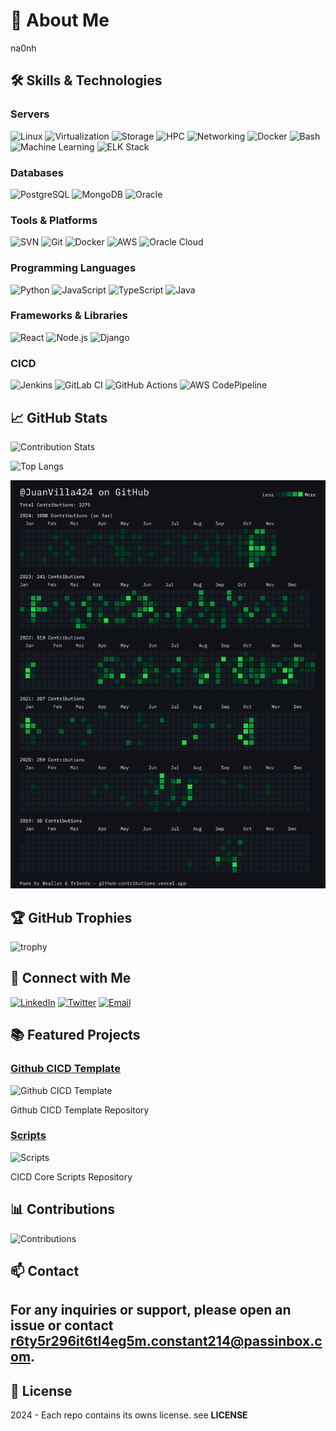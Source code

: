 # 🚀 About Me

na0nh

## 🛠️ Skills & Technologies

### Servers

![Linux](https://img.shields.io/badge/Linux-FCC624?style=for-the-badge&logo=linux&logoColor=black)
![Virtualization](https://img.shields.io/badge/Virtualization-183A61?style=for-the-badge&logo=virtualbox&logoColor=white)
![Storage](https://img.shields.io/badge/STORAGE-4B0082?style=for-the-badge&logo=database&logoColor=white)
![HPC](https://img.shields.io/badge/HPC-000000?style=for-the-badge&logo=supercomputer&logoColor=white)
![Networking](https://img.shields.io/badge/Networking-200003?style=for-the-badge&logo=globe&logoColor=white)
![Docker](https://img.shields.io/badge/Docker-2496ED?style=for-the-badge&logo=docker&logoColor=white)
![Bash](https://img.shields.io/badge/Bash-4EAA25?style=for-the-badge&logo=gnu-bash&logoColor=white)
![Machine Learning](https://img.shields.io/badge/Machine%20Learning-FF6F00?style=for-the-badge&logo=TensorFlow&logoColor=white)
![ELK Stack](https://img.shields.io/badge/ELK%20Stack-F7931E?style=for-the-badge&logo=Elastic&logoColor=white)

### Databases

![PostgreSQL](https://img.shields.io/badge/PostgreSQL-336791?style=for-the-badge&logo=postgresql&logoColor=white)
![MongoDB](https://img.shields.io/badge/MongoDB-47A248?style=for-the-badge&logo=mongodb&logoColor=white)
![Oracle](https://img.shields.io/badge/Oracle-FF0000?style=for-the-badge&logo=oracle&logoColor=white)

### Tools & Platforms

![SVN](https://img.shields.io/badge/SVN-FFFFFF?style=for-the-badge&logo=subversion&logoColor=blue)
![Git](https://img.shields.io/badge/Git-F05032?style=for-the-badge&logo=git&logoColor=white)
![Docker](https://img.shields.io/badge/Docker-2496ED?style=for-the-badge&logo=docker&logoColor=white)
![AWS](https://img.shields.io/badge/AWS-FF9900?style=for-the-badge&logo=amazon-aws&logoColor=white)
![Oracle Cloud](https://img.shields.io/badge/Oracle%20Cloud-FF0000?style=for-the-badge&logo=oracle&logoColor=white)

### Programming Languages

![Python](https://img.shields.io/badge/Python-3670A0?style=for-the-badge&logo=python&logoColor=ffdd54)
![JavaScript](https://img.shields.io/badge/JavaScript-323330?style=for-the-badge&logo=javascript&logoColor=F7DF1E)
![TypeScript](https://img.shields.io/badge/TypeScript-3178C6?style=for-the-badge&logo=typescript&logoColor=white)
![Java](https://img.shields.io/badge/Java-007396?style=for-the-badge&logo=java&logoColor=white)

### Frameworks & Libraries

![React](https://img.shields.io/badge/React-20232A?style=for-the-badge&logo=react&logoColor=61DAFB)
![Node.js](https://img.shields.io/badge/Node.js-339933?style=for-the-badge&logo=nodedotjs&logoColor=white)
![Django](https://img.shields.io/badge/Django-092E20?style=for-the-badge&logo=django&logoColor=green)

### CICD

![Jenkins](https://img.shields.io/badge/Jenkins-D24939?style=for-the-badge&logo=jenkins&logoColor=white)
![GitLab CI](https://img.shields.io/badge/GitLab%20CI-FCA121?style=for-the-badge&logo=gitlab&logoColor=white)
![GitHub Actions](https://img.shields.io/badge/GitHub%20Actions-2088FF?style=for-the-badge&logo=github-actions&logoColor=white)
![AWS CodePipeline](https://img.shields.io/badge/AWS-CodePipeline-1E90FF?style=for-the-badge&logo=amazon-aws&logoColor=white)

## 📈 GitHub Stats

![Contribution Stats](https://github-contribution-stats.vercel.app/api/?username=JuanVilla424)

![Top Langs](https://github-readme-stats.vercel.app/api/top-langs/?username=JuanVilla424&layout=compact&theme=radical)

![Commits Github Activity Graph](static/images/contributions.png)

## 🏆 GitHub Trophies

![trophy](https://github-profile-trophy.vercel.app/?username=JuanVilla424&theme=radical)

## 🔗 Connect with Me

[![LinkedIn](https://img.shields.io/badge/LinkedIn-%230077B5.svg?style=for-the-badge&logo=linkedin&logoColor=white)](https://www.linkedin.com/in/[your-linkedin-username]/)
[![Twitter](https://img.shields.io/badge/Twitter-%231DA1F2.svg?style=for-the-badge&logo=twitter&logoColor=white)](https://twitter.com/na0nh)
[![Email](https://img.shields.io/badge/Email-D14836?style=for-the-badge&logo=gmail&logoColor=white)](mailto:r6ty5r296it6tl4eg5m.constant214@passinbox.com)

## 📚 Featured Projects

### [Github CICD Template](https://github.com/JuanVilla424/github-cicd-template)

![Github CICD Template](https://github.com/JuanVilla424/github-cicd-template/blob/main/screenshot.png?raw=true)

Github CICD Template Repository

### [Scripts](https://github.com/JuanVilla424/scripts)

![Scripts](https://github.com/JuanVilla424/scripts/blob/main/screenshot.png?raw=true)

CICD Core Scripts Repository

## 📊 Contributions

![Contributions](https://github-contributor-stats.vercel.app/api?username=JuanVilla424&theme=dark)

## 📫 Contact

## For any inquiries or support, please open an issue or contact [r6ty5r296it6tl4eg5m.constant214@passinbox.com](mailto:r6ty5r296it6tl4eg5m.constant214@passinbox.com).

## 📜 License

2024 - Each repo contains its owns license. see **LICENSE**
